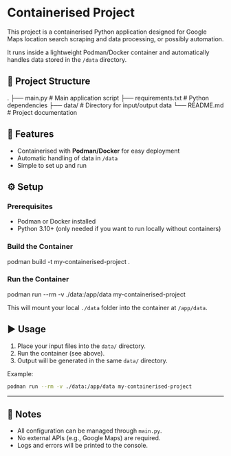 # Containerised Project

This project is a containerised Python application designed for Google Maps location search scraping and data processing, or possibly automation. 

It runs inside a lightweight Podman/Docker container and automatically handles data stored in the `/data` directory.

## 📂 Project Structure
.
├── main.py         # Main application script
├── requirements.txt # Python dependencies
├── data/           # Directory for input/output data
└── README.md       # Project documentation

## 🚀 Features
- Containerised with **Podman/Docker** for easy deployment  
- Automatic handling of data in `/data`  
- Simple to set up and run  

## ⚙️ Setup

### Prerequisites
- Podman or Docker installed  
- Python 3.10+ (only needed if you want to run locally without containers)  

### Build the Container
podman build -t my-containerised-project .


### Run the Container
podman run --rm -v ./data:/app/data my-containerised-project

This will mount your local `./data` folder into the container at `/app/data`.

## ▶️ Usage

1. Place your input files into the `data/` directory.
2. Run the container (see above).
3. Output will be generated in the same `data/` directory.

Example:

```bash
podman run --rm -v ./data:/app/data my-containerised-project
```

---

## 📌 Notes

* All configuration can be managed through `main.py`.
* No external APIs (e.g., Google Maps) are required.
* Logs and errors will be printed to the console.
